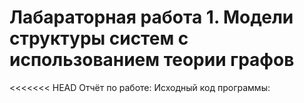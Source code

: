 # Лабараторная работа 1. Модели структуры систем с использованием теории графов

<<<<<<< HEAD
Отчёт по работе: 
Исходный код программы: 
